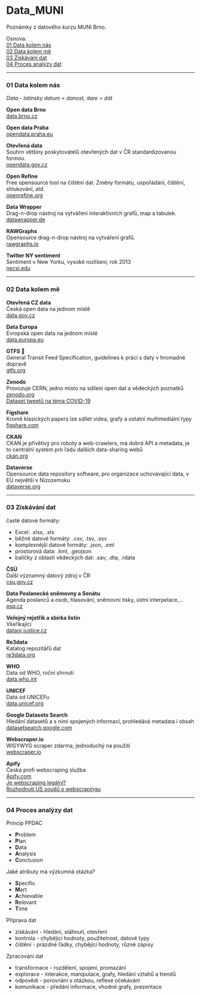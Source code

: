 # Data_MUNI
Poznámky z datového kurzu MUNI Brno.  
  
Osnova:  
[01 Data kolem nás](#01-Data-kolem-nás)  
[02 Data kolem mě](#02-Data-kolem-mě)  
[03 Získávání dat](#03-Získávání-dat)  
[04 Proces analýzy dat](#04-Proces-analýzy-dat)  

---

### 01 Data kolem nás
_Data - latinsky datum = danost, dare = dát_  
  
**Open data Brno**  
[data.brno.cz](https://data.brno.cz/)  

**Open data Praha**  
[opendata.praha.eu](https://opendata.praha.eu)  
  
**Otevřená data**  
Souhrn většiny poskytovatelů otevřených dat v ČR standardizovanou formou.  
[opendata.gov.cz](https://opendata.gov.cz)  

**Open Refine**  
Free opensource tool na čištění dat. Změny formátu, uspořádání, čištění, shlukování, atd.  
[openrefine.org](https://openrefine.org)  
  
**Data Wrapper**  
Drag-n-drop nástroj na vytváření interaktivních grafů, map a tabulek.  
[datawrapper.de](https://www.datawrapper.de)  

**RAWGraphs**  
Opensource drag-n-drop nástroj na vytváření grafů.  
[rawgraphs.io](https://www.rawgraphs.io/)  
  
**Twitter NY sentiment**  
Sentiment v New Yorku, vysoké rozlišení, rok 2013  
[necsi.edu](https://necsi.edu/sentiment-in-new-york-city)  

---

### 02 Data kolem mě  

**Otevřená CZ data**  
Česká open data na jednom místě  
[data.gov.cz](https://data.gov.cz)  
  
**Data Europa**  
Evropská open data na jednom místě  
[data.europa.eu](https://data.europa.eu/en)  

**GTFS :train2:**  
General Transit Feed Specification, guidelines k práci s daty v hromadné dopravě  
[gtfs.org](https://gtfs.org)  

**Zenodo**  
Provozuje CERN, jedno místo na sdílení open dat a vědeckých poznatků  
[zenodo.org](https://zenodo.org)  
[Dataset tweetů na téma COVID-19](https://zenodo.org/records/6481639)  

**Figshare**  
Kromě klasických papers lze sdílet videa, grafy a ostatní multimediální typy  
[figshare.com](https://figshare.com)  
  
**CKAN**  
CKAN je přívětivý pro roboty a web-crawlers, má dobrá API a metadata, je to centrální systém pro řadu dalších data-sharing webů  
[ckan.org](https://ckan.org)  

**Dataverse**  
Opensource data repository software, pro organizace uchovávající data, v EU největší v Nizozemsku  
[dataverse.org](https://dataverse.org)  

---

### 03 Získávání dat
časté datové formáty:  
- Excel: .xlsx, .xls  
- běžné datové formáty: .csv, .tsv, .ssv  
- komplexnější datové formáty: .json, .xml  
- prostorová data: .kml, .geojson
- balíčky z oblasti vědeckých dat: .sav, .dta, .rdata 

**ČSÚ**  
Další významný datový zdroj v ČR  
[csu.gov.cz](https://csu.gov.cz)  
  
**Data Poslanecké sněmovny a Senátu**  
Agenda poslanců a osob, hlasování, sněmovní tisky, ústní interpelace,...  
[psp.cz](https://www.psp.cz/sqw/hp.sqw?k=1300)  
  
**Veřejný rejstřík a sbírka listin**  
Všeříkající  
[dataor.justice.cz](https://dataor.justice.cz)  
  
**Re3data**  
Katalog repozitářů dat  
[re3data.org](https://www.re3data.org)  
  
**WHO**  
Data od WHO, roční shrnutí  
[data.who.int](https://data.who.int)  
  
**UNICEF**  
Data od UNICEFu  
[data.unicef.org](https://data.unicef.org)  
  
**Google Datasets Search**  
Hledání datasetů a s nimi spojených informací, prohledává metadata i obsah  
[datasetsearch.google.com](https://datasetsearch.research.google.com)  
  
**Webscraper.io**  
WISYWYG scraper zdarma, jednoduchý na použití  
[webscraper.io](https://webscraper.io)  
  
**Apify**  
Česká profi webscraping služba  
[Apify.com](https://apify.com/)  
[Je webscraping legální?](https://blog.apify.com/is-web-scraping-legal/)  
[Rozhodnutí US soudů o webscrapingu](https://techcrunch.com/2022/04/18/web-scraping-legal-court/?guccounter=1)  
  
---  
  
### 04 Proces analýzy dat  
Princip PPDAC  
- **P**roblem  
- **P**lan  
- **D**ata  
- **A**nalysis  
- **C**onclusion  
  
Jaké atributy má výzkumná otázka?  
- **S**pecific  
- **M**art  
- **A**chievable  
- **R**elevant  
- **T**ime  
  
Příprava dat  
- získávání - hledání, stáhnutí, otevření  
- kontrola - chybějící hodnoty, použitelnost, datové typy  
- čištění - prázdné řádky, chybějící hodnoty, různé zápisy  
  
Zpracování dat  
- transformace - rozdělení, spojení, promazání  
- explorace - interakce, manipulace, grafy, hledání vztahů a trendů  
- odpovědi - porovnání s otázkou, reflexe očekávání  
- komunikace - předání informace, vhodné grafy, prezentace  
